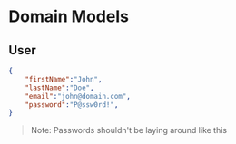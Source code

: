 # Domain Models

## User

```json
{
	"firstName":"John",
	"lastName":"Doe",
	"email":"john@domain.com",
	"password":"P@ssw0rd!",
}
```
> Note: Passwords shouldn't be laying around like this